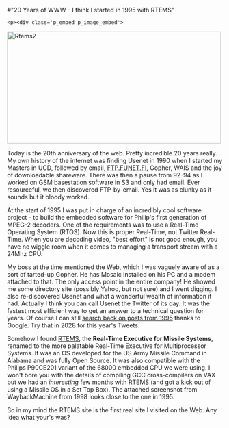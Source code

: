 #"20 Years of WWW - I think I started in 1995 with RTEMS"


    <p><div class='p_embed p_image_embed'>
<a href="http://getfile7.posterous.com/getfile/files.posterous.com/conoroneill/AHPVPW79gmQ7EVat6kdy70uhwjXQmNbjx5U1Fy0TJTU1Y3ReMD1nhqpvWfMH/rtems2.png.scaled.1000.jpg"><img alt="Rtems2" height="262" src="http://getfile5.posterous.com/getfile/files.posterous.com/conoroneill/AzJka2PJ6pJkDhzihqAKk5q2Oy1RiMQf7crzrbjsTiQHKai0ig3tWaIvi11z/rtems2.png.scaled.500.jpg" width="500" /></a>
</div>
</p>
<p>Today is the 20th anniversary of the web. Pretty incredible 20 years really. My own history of the internet was finding Usenet in 1990 when I started my Masters in UCD, followed by email, <a href="http://FTP.FUNET.FI">FTP.FUNET.FI</a>, Gopher, WAIS and the joy of downloadable shareware. There was then a pause from 92-94 as I worked on GSM basestation software in S3 and only had email. Ever resourceful, we then discovered FTP-by-email. Yes it was as clunky as it sounds but it bloody worked.</p>
<p />
<div>At the start of 1995 I was put in charge of an incredibly cool software project - to build the embedded software for Philip's first generation of MPEG-2 decoders. One of the requirements was to use a Real-Time Operating System (RTOS). Now this is proper Real-Time, not Twitter Real-Time. When you are decoding video, "best effort" is not good enough, you have no wiggle room when it comes to managing a transport stream with a 24Mhz CPU.</div>
<p />
<div>My boss at the time mentioned the Web, which I was vaguely aware of as a sort of tarted-up Gopher. He has Mosaic installed on his PC and a modem attached to that. The only access point in the entire company!&nbsp;He showed me some directory site (possibly Yahoo, but not sure) and I went digging. I also re-discovered Usenet and what a wonderful wealth of information it had. Actually I think you can call Usenet the Twitter of its day. It was the fastest most efficient way to get an answer to a technical question for years. Of course I can still <a href="http://groups.google.com/group/comp.realtime/browse_thread/thread/45a79f6c41af58be/ef4f89bf18b35232?q=conor_o+m68k#ef4f89bf18b35232">search back on posts from 1995</a> thanks to Google. Try that in 2028 for this year's Tweets.</div>
<p />
<div>Somehow I found <a href="http://rtems.org/">RTEMS</a>, the&nbsp;<strong>Real-Time Executive for Missile Systems</strong>, renamed to the more palatable Real-Time Executive for Multiprocessor Systems. It was an OS developed for the US Army Missile Command in Alabama and was fully Open Source. It was also compatible with the Philips&nbsp;P90CE201&nbsp;variant of the 68000 embedded&nbsp;CPU we were using. I won't bore you with the details of compiling GCC cross-compilers on VAX but we had an <em>interesting </em>few months with RTEMS (and got a kick out of using a Missile OS in a Set Top Box). The attached screenshot from WaybackMachine from 1998 looks close to the one in 1995.</div>
<p />
<div>So in my mind the RTEMS site is the first real site I visited on the Web. Any idea what your's was?</div>
  